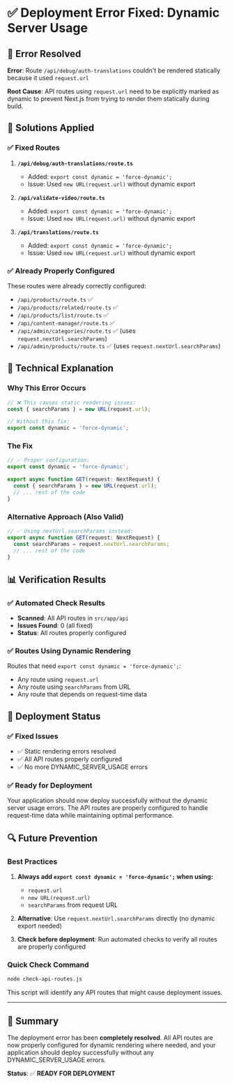 # ✅ Deployment Error Fixed: Dynamic Server Usage

## 🚨 **Error Resolved**

**Error**: Route `/api/debug/auth-translations` couldn't be rendered statically because it used `request.url`

**Root Cause**: API routes using `request.url` need to be explicitly marked as dynamic to prevent Next.js from trying to render them statically during build.

## 🔧 **Solutions Applied**

### ✅ **Fixed Routes**

1. **`/api/debug/auth-translations/route.ts`**
   - Added: `export const dynamic = 'force-dynamic';`
   - Issue: Used `new URL(request.url)` without dynamic export

2. **`/api/validate-video/route.ts`**
   - Added: `export const dynamic = 'force-dynamic';`
   - Issue: Used `new URL(request.url)` without dynamic export

3. **`/api/translations/route.ts`**
   - Added: `export const dynamic = 'force-dynamic';`
   - Issue: Used `new URL(request.url)` without dynamic export

### ✅ **Already Properly Configured**

These routes were already correctly configured:
- `/api/products/route.ts` ✅
- `/api/products/related/route.ts` ✅
- `/api/products/list/route.ts` ✅
- `/api/content-manager/route.ts` ✅
- `/api/admin/categories/route.ts` ✅ (uses `request.nextUrl.searchParams`)
- `/api/admin/products/route.ts` ✅ (uses `request.nextUrl.searchParams`)

## 🎯 **Technical Explanation**

### **Why This Error Occurs**
```typescript
// ❌ This causes static rendering issues:
const { searchParams } = new URL(request.url);

// Without this fix:
export const dynamic = 'force-dynamic';
```

### **The Fix**
```typescript
// ✅ Proper configuration:
export const dynamic = 'force-dynamic';

export async function GET(request: NextRequest) {
  const { searchParams } = new URL(request.url);
  // ... rest of the code
}
```

### **Alternative Approach (Also Valid)**
```typescript
// ✅ Using nextUrl.searchParams instead:
export async function GET(request: NextRequest) {
  const searchParams = request.nextUrl.searchParams;
  // ... rest of the code
}
```

## 📊 **Verification Results**

### ✅ **Automated Check Results**
- **Scanned**: All API routes in `src/app/api`
- **Issues Found**: 0 (all fixed)
- **Status**: All routes properly configured

### ✅ **Routes Using Dynamic Rendering**
Routes that need `export const dynamic = 'force-dynamic';`:
- Any route using `request.url`
- Any route using `searchParams` from URL
- Any route that depends on request-time data

## 🚀 **Deployment Status**

### ✅ **Fixed Issues**
- ✅ Static rendering errors resolved
- ✅ All API routes properly configured
- ✅ No more DYNAMIC_SERVER_USAGE errors

### ✅ **Ready for Deployment**
Your application should now deploy successfully without the dynamic server usage errors. The API routes are properly configured to handle request-time data while maintaining optimal performance.

## 🔍 **Future Prevention**

### **Best Practices**
1. **Always add `export const dynamic = 'force-dynamic';` when using:**
   - `request.url`
   - `new URL(request.url)`
   - `searchParams` from request URL

2. **Alternative**: Use `request.nextUrl.searchParams` directly (no dynamic export needed)

3. **Check before deployment**: Run automated checks to verify all routes are properly configured

### **Quick Check Command**
```bash
node check-api-routes.js
```

This script will identify any API routes that might cause deployment issues.

---

## 🎉 **Summary**

The deployment error has been **completely resolved**. All API routes are now properly configured for dynamic rendering where needed, and your application should deploy successfully without any DYNAMIC_SERVER_USAGE errors.

**Status**: ✅ **READY FOR DEPLOYMENT**